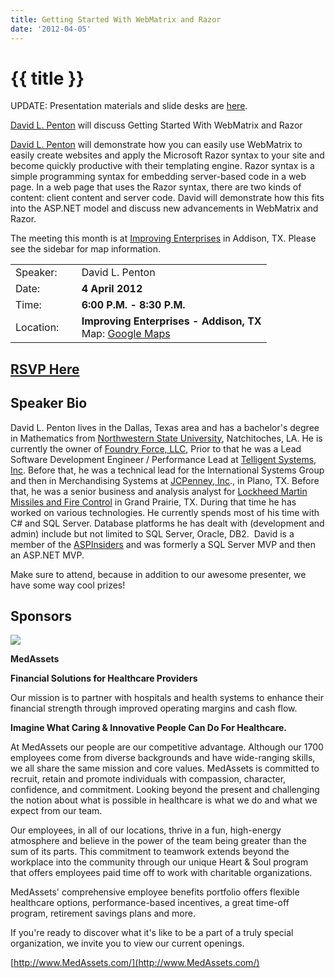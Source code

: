 ```yaml
---
title: Getting Started With WebMatrix and Razor
date: '2012-04-05'
---
```

# {{ title }}

UPDATE: Presentation materials and slide desks are [here](http://northdallas.net/files/media/file/getting-started-with-webmatrix-and-razor.zip).

[David L. Penton](https://twitter.com/#!/dpenton "David L. Penton") will discuss Getting Started With WebMatrix and Razor  
  
[David L. Penton](https://twitter.com/#!/dpenton "David L. Penton") will demonstrate how you can easily use WebMatrix to easily create websites and apply the Microsoft Razor syntax to your site and become quickly productive with their templating engine. Razor syntax is a simple programming syntax for embedding server-based code in a web page. In a web page that uses the Razor syntax, there are two kinds of content: client content and server code. David will demonstrate how this fits into the ASP.NET model and discuss new advancements in WebMatrix and Razor.

The meeting this month is at [Improving Enterprises](http://www.improvingenterprises.con "Improving Enterprises") in Addison, TX. Please see the sidebar for map information.

<table><tbody><tr><td>Speaker:</td><td>&nbsp;</td><td>David L. Penton</td></tr><tr><td>Date:</td><td>&nbsp;</td><td><b>4 April 2012</b></td></tr><tr><td>Time:</td><td>&nbsp;</td><td><b>6:00 P.M. - 8:30 P.M.</b></td></tr><tr><td>Location:</td><td>&nbsp;</td><td><b>Improving Enterprises - Addison, TX</b><br>Map: <a href="http://maps.google.com/maps?f=q&amp;source=embed&amp;hl=en&amp;geocode=&amp;q=16633+Dallas+Pkwy+%23100,+Addison,+TX+75001&amp;aq=0&amp;sll=32.976856,-96.827008&amp;sspn=0.006498,0.009999&amp;ie=UTF8&amp;hq=&amp;hnear=16633+Dallas+Pkwy,+Addison,+Dallas,+Texas+75001&amp;t=h&amp;ll=32.976856,-96.827008&amp;spn=0.048962,0.090895&amp;z=14&amp;iwloc=A">Google Maps</a></td></tr></tbody></table>

## [RSVP Here](http://webmatrixandrazor.eventbrite.com/)

## Speaker Bio

David L. Penton lives in the Dallas, Texas area and has a bachelor's degree in Mathematics from [Northwestern State University](http://www.nsula.edu), Natchitoches, LA. He is currently the owner of [Foundry Force, LLC](http://foundryforce.com), Prior to that he was a Lead Software Development Engineer / Performance Lead at [Telligent Systems, Inc](http://telligent.com). Before that, he was a technical lead for the International Systems Group and then in Merchandising Systems at [JCPenney, Inc](http://www.jcpenney.com)., in Plano, TX. Before that, he was a senior business and analysis analyst for [Lockheed Martin Missiles and Fire Control](http://www.lockheedmartin.com/mfc/) in Grand Prairie, TX. During that time he has worked on various technologies. He currently spends most of his time with C# and SQL Server. Database platforms he has dealt with (development and admin) include but not limited to SQL Server, Oracle, DB2.  David is a member of the [ASPInsiders](http://aspinsiders.com) and was formerly a SQL Server MVP and then an ASP.NET MVP.

Make sure to attend, because in addition to our awesome presenter, we have some way cool prizes!

## Sponsors

[![](http://northdallas.net/files/sponsor/MedAssetsLogo.jpg)](http://www.medassets.com)

**MedAssets**

**Financial Solutions for Healthcare Providers**

Our mission is to partner with hospitals and health systems to enhance their financial strength through improved operating margins and cash flow.

**Imagine What Caring & Innovative People Can Do For Healthcare.**

At MedAssets our people are our competitive advantage. Although our 1700 employees come from diverse backgrounds and have wide-ranging skills, we all share the same mission and core values. MedAssets is committed to recruit, retain and promote individuals with compassion, character, confidence, and commitment. Looking beyond the present and challenging the notion about what is possible in healthcare is what we do and what we expect from our team.

Our employees, in all of our locations, thrive in a fun, high-energy atmosphere and believe in the power of the team being greater than the sum of its parts. This commitment to teamwork extends beyond the workplace into the community through our unique Heart & Soul program that offers employees paid time off to work with charitable organizations.

MedAssets' comprehensive employee benefits portfolio offers flexible healthcare options, performance-based incentives, a great time-off program, retirement savings plans and more.

If you're ready to discover what it's like to be a part of a truly special organization, we invite you to view our current openings.

[http://www.MedAssets.com/](http://www.MedAssets.com/)
    
